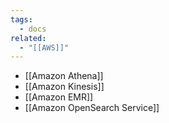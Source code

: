 ```yaml
---
tags:
  - docs
related:
  - "[[AWS]]"
---
```

- [[Amazon Athena]]
- [[Amazon Kinesis]]
- [[Amazon EMR]]
- [[Amazon OpenSearch Service]]